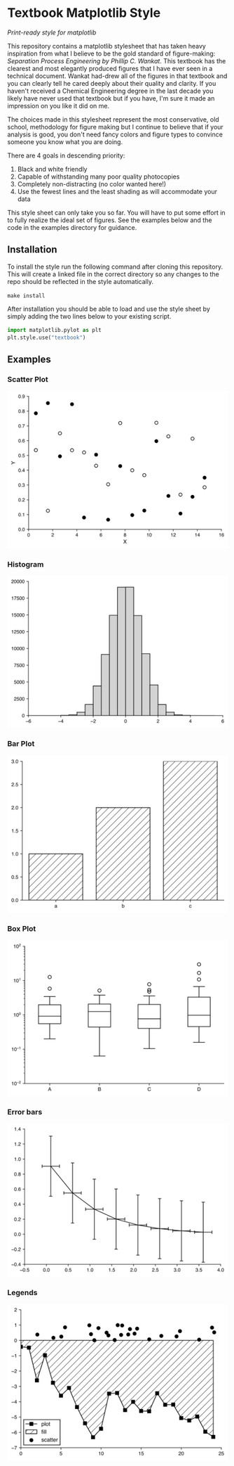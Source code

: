 # Textbook Matplotlib Style

*Print-ready style for matplotlib*

This repository contains a matplotlib stylesheet that has taken heavy inspiration from what I believe to be the gold standard of figure-making: *Separation Process Engineering by Phillip C. Wankat*. This textbook has the clearest and most elegantly produced figures that I have ever seen in a technical document. Wankat had-drew all of the figures in that textbook and you can clearly tell he cared deeply about their quality and clarity. If you haven't received a Chemical Engineering degree in the last decade you likely have never used that textbook but if you have, I'm sure it made an impression on you like it did on me.

The choices made in this stylesheet represent the most conservative, old school, methodology for figure making but I continue to believe that if your analysis is good, you don't need fancy colors and figure types to convince someone you know what you are doing.

There are 4 goals in descending priority:

1. Black and white friendly
2. Capable of withstanding many poor quality photocopies
3. Completely non-distracting (no color wanted here!)
4. Use the fewest lines and the least shading as will accommodate your data

This style sheet can only take you so far. You will have to put some effort in to fully realize the ideal set of figures. See the examples below and the code in the examples directory for guidance.

## Installation

To install the style run the following command after cloning this repository. This will create a linked file in the correct directory so any changes to the repo should be reflected in the style automatically.

`make install`

After installation you should be able to load and use the style sheet by simply adding the two lines below to your existing script.

```python
import matplotlib.pylot as plt
plt.style.use("textbook")
```

## Examples
### Scatter Plot

![Scatter Plot](examples/exports/scatter.svg)

### Histogram

![Histogram](examples/exports/hist.svg)

### Bar Plot

![Bar Plot](examples/exports/bar.svg)

### Box Plot

![Box Plot](examples/exports/boxplot.svg)

### Error bars

![Error Bars](examples/exports/errorbars.svg)

### Legends

![Legends](examples/exports/legends.svg)
